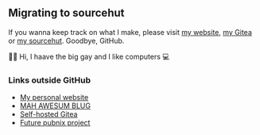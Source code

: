 ## Migrating to sourcehut

If you wanna keep track on what I make, please visit [my website](https://h3liu.ml), [my Gitea](https://git.h3liu.ml) or [my sourcehut](https://sr.ht/~matthilde/).
Goodbye, GitHub.

:rainbow_flag: Hi, I haave the big gay and I like computers :computer:

### Links outside GitHub

 - [My personal website](https://h3liu.ml)
 - [MAH AWESUM BLUG](https://matthilde.is-dummy-thi.cc)
 - [Self-hosted Gitea](https://git.h3liu.ml/matthilde)
 - [Future pubnix project](https://unix.lgbt)
